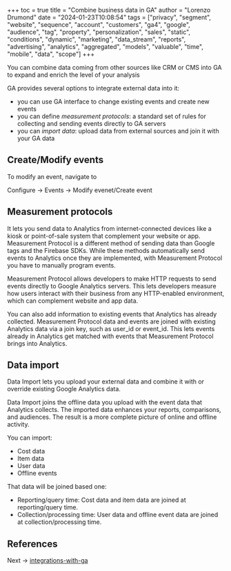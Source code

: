 +++
toc = true
title = "Combine business data in GA"
author = "Lorenzo Drumond"
date = "2024-01-23T10:08:54"
tags = ["privacy",  "segment",  "website",  "sequence",  "account",  "customers",  "ga4",  "google",  "audience",  "tag",  "property",  "personalization",  "sales",  "static",  "conditions",  "dynamic",  "marketing",  "data_stream",  "reports",  "advertising",  "analytics",  "aggregated",  "models",  "valuable",  "time",  "mobile",  "data",  "scope"]
+++


You can combine data coming from other sources like CRM or CMS into GA to expand and enrich the level of your analysis

GA provides several options to integrate external data into it:
- you can use GA interface to change existing events and create new events
- you can define _measurement protocols_: a standard set of rules for collecting and sending events directly to GA servers
- you can _import data_: upload data from external sources and join it with your GA data

## Create/Modify events
To modify an event, navigate to

Configure -> Events -> Modify evenet/Create event

## Measurement protocols
It lets you send data to Analytics from internet-connected devices like a kiosk or point-of-sale system that complement your website or app. Measurement Protocol is a different method of sending data than Google tags and the Firebase SDKs. While these methods automatically send events to Analytics once they are implemented, with Measurement Protocol you have to manually program events.

Measurement Protocol allows developers to make HTTP requests to send events directly to Google Analytics servers. This lets developers measure how users interact with their business from any HTTP-enabled environment, which can complement website and app data.

You can also add information to existing events that Analytics has already collected. Measurement Protocol data and events are joined with existing Analytics data via a join key, such as user_id or event_id. This lets events already in Analytics get matched with events that Measurement Protocol brings into Analytics.

## Data import
Data Import lets you upload your external data and combine it with or override existing Google Analytics data.

Data Import joins the offline data you upload with the event data that Analytics collects. The imported data enhances your reports, comparisons, and audiences. The result is a more complete picture of online and offline activity.

You can import:
- Cost data
- Item data
- User data
- Offline events

That data will be joined based one:
- Reporting/query time: Cost data and item data are joined at reporting/query time.
- Collection/processing time: User data and offline event data are joined at collection/processing time.

## References

Next -> [integrations-with-ga](/wiki/integrations-with-ga/)
